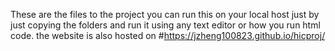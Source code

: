 These are the files to the project 
you can run this on your local host just by just copying the folders and run it 
using any text editor or how you run html code.
the website is also hosted on 
#https://jzheng100823.github.io/hicproj/
